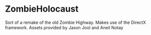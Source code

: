 # ZombieHolocaust
Sort of a remake of the old Zombie Highway.
Makes use of the DirectX framework. 
Assets provided by Jason Jool and Aneil Notay
